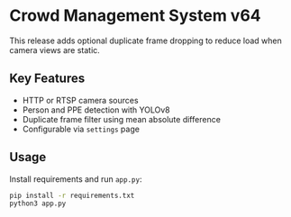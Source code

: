 # Crowd Management System v64

This release adds optional duplicate frame dropping to reduce load when camera views are static.

## Key Features
- HTTP or RTSP camera sources
- Person and PPE detection with YOLOv8
- Duplicate frame filter using mean absolute difference
- Configurable via `settings` page

## Usage
Install requirements and run `app.py`:
```bash
pip install -r requirements.txt
python3 app.py
```
